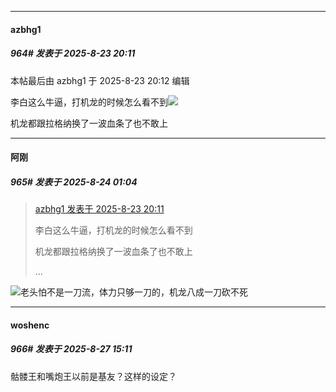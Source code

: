﻿
*****

####  azbhg1  
##### 964#       发表于 2025-8-23 20:11

 本帖最后由 azbhg1 于 2025-8-23 20:12 编辑 

李白这么牛逼，打机龙的时候怎么看不到<img src="https://static.stage1st.com/image/smiley/face2017/067.png" referrerpolicy="no-referrer">

机龙都跟拉格纳换了一波血条了也不敢上

*****

####  阿刚  
##### 965#       发表于 2025-8-24 01:04

<blockquote><a href="httphttps://stage1st.com/2b/forum.php?mod=redirect&amp;goto=findpost&amp;pid=68310875&amp;ptid=1946186" target="_blank">azbhg1 发表于 2025-8-23 20:11</a>

李白这么牛逼，打机龙的时候怎么看不到

机龙都跟拉格纳换了一波血条了也不敢上

 ...</blockquote>
<img src="https://static.stage1st.com/image/smiley/face2017/044.png" referrerpolicy="no-referrer">老头怕不是一刀流，体力只够一刀的，机龙八成一刀砍不死

*****

####  woshenc  
##### 966#       发表于 2025-8-27 15:11

骷髅王和嘴炮王以前是基友？这样的设定？

